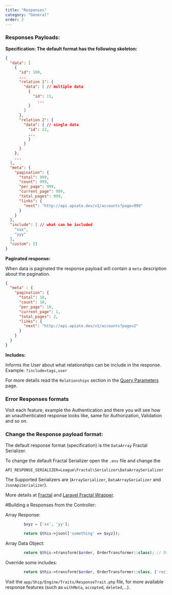 ```yaml
---
title: "Responses"
category: "General"
order: 2
---
```


### Responses Payloads:

**Specification: The default format has the following skeleton:**

```json
{
  "data": [
    {
      "id": 100,
      ...
      "relation 1": {
        "data": [ // multiple data
          {
            "id": 11,
			  ...
          }
        ]
      },
      "relation 2": {
        "data": { // single data
          "id": 22,
          ...
          }
        }
      }
    },
    ...
  ],
  "meta": {
    "pagination": {
      "total": 999,
      "count": 999,
      "per_page": 999,
      "current_page": 999,
      "total_pages": 999,
      "links": {
        "next": "http://api.apiato.dev/v1/accounts?page=999"
      }
    }
  },
  "include": [ // what can be included
    "xxx",
    "yyy"
  ],
  "custom": []
}
```

**Paginated response:**

When data is paginated the response payload will contain a `meta` description about the pagination.

```json
{
  "meta" : {
    "pagination": {
      "total": 18,
      "count": 10,
      "per_page": 10,
      "current_page": 1,
      "total_pages": 2,
      "links": {
        "next": "http://api.apiato.dev/v1/accounts?page=2"
      }
    }
  }
}
```

**Includes:**

Informs the User about what relationships can be include in the response.
Example: `?include=tags,user`

For more details read the `Relationships` section in the [Query Parameters](http://apiato.io/C.features/query-parameters/) page.


### Error Responses formats

Visit each feature, example the Authentication and there you will see how an unauthenticated response looks like, same for Authorization, Validation and so on.


### Change the Response payload format:

The default response format (specification) is the `DataArray` Fractal Serializer.

To change the default Fractal Serializer open the `.env` file and change the

```text
API_RESPONSE_SERIALIZER=League\Fractal\Serializer\DataArraySerializer
```

The Supported Serializers are (`ArraySerializer`, `DataArraySerializer` and `JsonApiSerializer`).


More details at [Fractal](http://fractal.thephpleague.com/transformers/) and [Laravel Fractal Wrapper](https://github.com/spatie/laravel-fractal).


#Building a Responses from the Controller:

Array Response:

```php
        $xyz = ['xx', 'yy'];

        return $this->json(['something' => $xyz]);
```

Array Data Object:

```php
        return $this->transform($order, OrderTransformer::class); // Order can be the Order object or/and Collection of Orders objects.
```

Override some includes:

```php
        return $this->transform($order, OrderTransformer::class, ['recipients', 'store']);
```

Visit the `app/Ship/Engine/Traits/ResponseTrait.php` file, for more available response features (such as `withMeta`, `accepted`, `deleted`,...).
